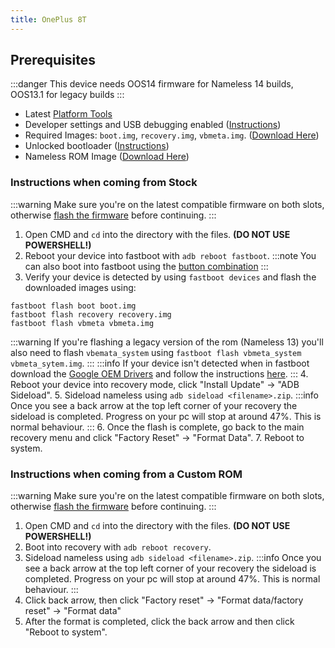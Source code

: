 ```yaml
---
title: OnePlus 8T
---
```


## Prerequisites

:::danger
This device needs OOS14 firmware for Nameless 14 builds, OOS13.1 for legacy builds
:::
- Latest [Platform Tools](/docs/faq.md#links)
- Developer settings and USB debugging enabled ([Instructions](/docs/faq.md#enabling-developer-options))
- Required Images: `boot.img`, `recovery.img`, `vbmeta.img`. ([Download Here](/docs/getting-started/downloads/oneplus/kebab.md))
- Unlocked bootloader ([Instructions](/docs/faq.md#how-to-unlock-bootloader))
- Nameless ROM Image ([Download Here](/docs/getting-started/downloads/oneplus/kebab.md))

### Instructions when coming from Stock

:::warning
Make sure you're on the latest compatible firmware on both slots, otherwise [flash the firmware](/docs/faq.md#ab-partitions-explained) before continuing.
:::
1. Open CMD and `cd` into the directory with the files. **(DO NOT USE POWERSHELL!)**
2. Reboot your device into fastboot with `adb reboot fastboot`.
:::note
You can also boot into fastboot using the [button combination](/docs/faq.md#button-combinations)
:::
3. Verify your device is detected by using `fastboot devices` and flash the downloaded images using:
```
fastboot flash boot boot.img
fastboot flash recovery recovery.img
fastboot flash vbmeta vbmeta.img
```
:::warning
If you're flashing a legacy version of the rom (Nameless 13) you'll also need to flash `vbemata_system` using `fastboot flash vbmeta_system vbmeta_sytem.img`.
:::
:::info
If your device isn't detected when in fastboot download the [Google OEM Drivers](/docs/faq.md#links) and follow the instructions [here](/docs/faq.md#installing-google-usb-drivers).
:::
4. Reboot your device into recovery mode, click "Install Update" -> "ADB Sideload".
5. Sideload nameless using `adb sideload <filename>.zip`.
:::info
Once you see a back arrow at the top left corner of your recovery the sideload is completed. Progress on your pc will stop at around 47%. This is normal behaviour.
:::
6. Once the flash is complete, go back to the main recovery menu and click "Factory Reset" -> "Format Data".
7. Reboot to system.

### Instructions when coming from a Custom ROM

:::warning
Make sure you're on the latest compatible firmware on both slots, otherwise [flash the firmware](/docs/faq.md#ab-partitions-explained) before continuing.
:::

1. Open CMD and `cd` into the directory with the files. **(DO NOT USE POWERSHELL!)**
2. Boot into recovery with `adb reboot recovery`.
3. Sideload nameless using `adb sideload <filename>.zip`.
:::info
Once you see a back arrow at the top left corner of your recovery the sideload is completed. Progress on your pc will stop at around 47%. This is normal behaviour.
:::
4. Click back arrow, then click "Factory reset" -> "Format data/factory reset" -> "Format data"
5. After the format is completed, click the back arrow and then click "Reboot to system".